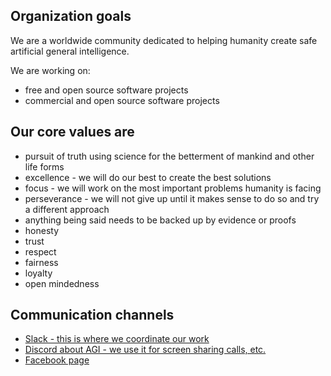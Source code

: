 ## Organization goals

We are a worldwide community dedicated to helping humanity create safe artificial general intelligence.

We are working on:

* free and open source software projects
* commercial and open source software projects

## Our core values are

* pursuit of truth using science for the betterment of mankind and other life forms
* excellence - we will do our best to create the best solutions
* focus - we will work on the most important problems humanity is facing
* perseverance - we will not give up until it makes sense to do so and try a different approach
* anything being said needs to be backed up by evidence or proofs
* honesty
* trust
* respect
* fairness
* loyalty
* open mindedness

## Communication channels

* [Slack - this is where we coordinate our work](https://join.slack.com/t/fairy-tale-agi/shared_invite/enQtNzQ4MTU4MzMwMzkxLTg5NzEyNWYyNDNjM2RlYTY3YmJjZTdiMGEyYWQxZWZjOWVlMzg2NDM3NGQxYzU2YmY3OWFjYWE3YzZmNDBkZDQ)
* [Discord about AGI - we use it for screen sharing calls, etc.](https://discord.gg/6hGWSNA)
* [Facebook page](https://www.facebook.com/fairy.tale.artificial.general.intelligence/)
